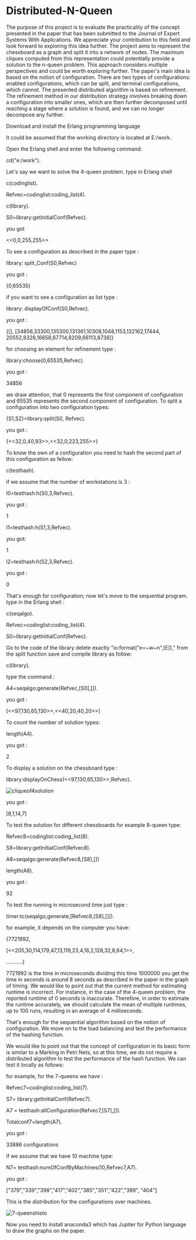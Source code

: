 # Distributed-N-Queen
The purpose of this project is to evaluate the practicality of the concept presented in the paper that has been submitted to the Journal of Expert Systems With Applications. We appreciate your contribution to this field and look forward to exploring this idea further. The project aims to represent the chessboard as a graph and split it into a network of nodes. The maximum cliques computed from this representation could potentially provide a solution to the n-queen problem. This approach considers multiple perspectives and could be worth exploring further.
The paper's main idea is based on the notion of configuration. There are two types of configurations: enabled configurations, which can be split, and terminal configurations, which cannot. The presented distributed algorithm is based on refinement. The refinement method in our distribution strategy involves breaking down a configuration into smaller ones, which are then further decomposed until reaching a stage where a solution is found, and we can no longer decompose any further.


Download and install the Erlang programming language 



It could be assumed that the working directory is located at E:/work.


Open the Erlang shell and enter the following command:


cd("e:/work").


Let's say we want to solve the 4-queen problem. type in Erlang shell


c(codinglist).


Refvec=codinglist:coding_list(4).


 c(library).

 
 S0=library:getInitialConf(Refvec).

 
you got 


<<0,0,255,255>>


To see a configuration as described in the paper type :


library: split_Conf(S0,Refvec)


you got :


{0,65535}


if you want to see a configuration as list type :


library: displayOfConf(S0,Refvec).


you got :


{[],
 [34856,33300,135300,131361,10308,1048,1153,132162,17444,
  20552,8328,16658,67714,8209,66113,8738]}

  

for choosing an element for refinement type :


library:choose(0,65535,Refvec).


you got :


34856


we draw attention, that 0 represents the first component of configuration and 65535 represents the second component of configuration.
To split a configuration into two configuration types:


{S1,S2}=library:split(S0, Refvec).


you got :


{<<32,0,40,93>>,<<32,0,223,255>>}


To know the own of a configuration you need to hash the second part of this configuration as fellow:


c(testhash).


if we assume that the number of workstations is 3 :


I0=testhash:h(S0,3,Refvec).


you got :


1


I1=testhash:h(S1,3,Refvec).


you got:


1


I2=testhash:h(S2,3,Refvec).


you got :


0


That's enough for configuration; now let's move to the sequential program.
type in the Erlang shell :



c(seqalgo).



Refvec=codinglist:coding_list(4).


S0=library:getInitialConf(Refvec).


Go to the code of the library  delete exactly "io:format("e=~w~n",[E])," from the split function save and compile library as follow:


c(library).


type the command :


A4=seqalgo:generate(Refvec,[S0],[]).


you got :


[<<97,130,65,130>>,<<40,20,40,20>>]


To count the number of solution types:


length(A4).


you got :


2


To display a solution on the chessboard type :


library:displayOnChess(<<97,130,65,130>>,Refvec).

![cliqueof4solution](https://github.com/bzine19766/Distributed-N-Queen/assets/122158226/0469b460-b5d4-49c7-8969-33a7acf37708)



you got :


[8,1,14,7]


To test the solution for  different chessboards for example 8-queen type:


Refvec8=codinglist:coding_list(8).


S8=library:getInitialConf(Refvec8).


A8=seqalgo:generate(Refvec8,[S8],[])


length(A8).


you got :


92


To test the running in microsecond  time just type :


timer:tc(seqalgo,generate,[Refvec8,[S8],[]]).


 for example, it depends on the computer you have:

 
 {7721992,

 
 [<<205,30,114,179,47,13,119,23,4,16,2,128,32,8,64,1>>,

 
...........}




7721992 is the time in microseconds dividing this time 1000000 you get the time in seconds
is around 8 seconds as described in the paper in the graph of timing. We would like to point out that the current method for estimating runtime is incorrect. For instance, in the case of the 4-queen problem, the reported runtime of 0 seconds is inaccurate. Therefore, in order to estimate the runtime accurately, we should calculate the mean of multiple runtimes, up to 100 runs, resulting in an average of 4 milliseconds.



That's enough for the sequential algorithm based on the notion of configuration. We move on to the load balancing and test the performance of the hashing function.



We would like to point out that the concept of configuration in its basic form is similar to a Marking in Petri Nets, so at this time, we do not require a distributed algorithm to test the performance of the hash function. We can test it locally as follows:



for example, for the 7-queens we have :



Refvec7=codinglist:coding_list(7).


S7= library:getInitialConf(Refvec7). 


A7 = testhash:allConfiguration(Refvec7,[S7],[]).


Totalconf7=length(A7).


you got :


33886 configurations 


if we assume that we have 10 machine type:


 N7= testhash:numOfConfByMachines(10,Refvec7,A7). 

 
 you got :

 
["379","339","398","417","402","385","351","422","389", "404"]


This is the distribution for the configurations over machines.


![7-queenshisto](https://github.com/bzine19766/Distributed-N-Queen/assets/122158226/5ff7db7d-0ca6-4e8f-b1dc-e59c08340780)




Now you need to install anaconda3 which has Jupiter for Python language to draw the graphs on the paper.











  




